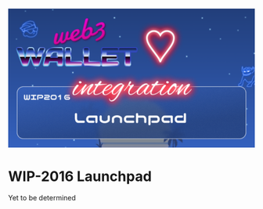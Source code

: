 [_metadata_:at_account]:- ""
![image](../v3/images/2016.png)

# WIP-2016 Launchpad

Yet to be determined